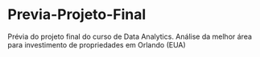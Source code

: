 # Previa-Projeto-Final
 Prévia do projeto final do curso de Data Analytics. Análise da melhor área para investimento de propriedades em Orlando (EUA)
